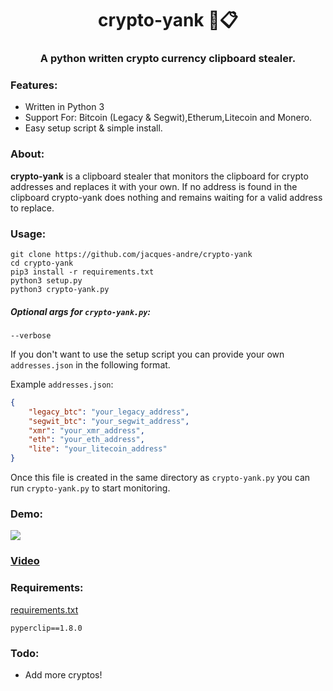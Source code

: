 <h1 align='center'>crypto-yank 🏦📋</h1>
<h3 align='center'>A python written crypto currency clipboard stealer.</h3>

### Features:

* Written in Python 3
* Support For: Bitcoin (Legacy & Segwit),Etherum,Litecoin and Monero.
* Easy setup script & simple install.

### About:

**crypto-yank** is a clipboard stealer that monitors the clipboard for crypto addresses and replaces it with your own. If no address is found in the clipboard crypto-yank does nothing and remains waiting for a valid address to replace.

### Usage:

```shell
git clone https://github.com/jacques-andre/crypto-yank
cd crypto-yank
pip3 install -r requirements.txt 
python3 setup.py 
python3 crypto-yank.py
```
##### Optional args for `crypto-yank.py`:

```
--verbose 
```

If you don't want to use the setup script you can provide your own `addresses.json` in the following format.

Example `addresses.json`:

```json
{
    "legacy_btc": "your_legacy_address",
    "segwit_btc": "your_segwit_address",
    "xmr": "your_xmr_address",
    "eth": "your_eth_address",
    "lite": "your_litecoin_address"
}
```
Once this file is created in the same directory as `crypto-yank.py` you can run `crypto-yank.py` to start monitoring.



### Demo:

<img src='https://i.imgur.com/FeT7yAo.png' align='center'></img>
### [Video](https://vimeo.com/437961025)


### Requirements:

[requirements.txt](https://github.com/jacques-andre/crypto-yank/blob/master/requirements.txt)

```
pyperclip==1.8.0
```

### Todo:
- Add more cryptos!
